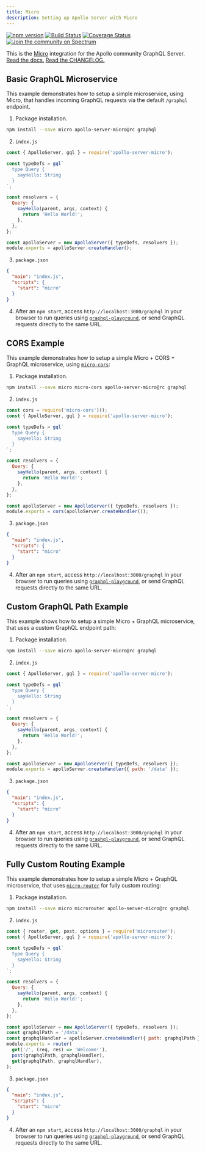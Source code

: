 ```yaml
---
title: Micro
description: Setting up Apollo Server with Micro
---
```


[![npm version](https://badge.fury.io/js/apollo-server-core.svg)](https://badge.fury.io/js/apollo-server-core) [![Build Status](https://circleci.com/gh/apollographql/apollo-cache-control-js.svg?style=svg)](https://circleci.com/gh/apollographql/apollo-cache-control-js) [![Coverage Status](https://coveralls.io/repos/github/apollographql/apollo-server/badge.svg?branch=master)](https://coveralls.io/github/apollographql/apollo-server?branch=master) [![Join the community on Spectrum](https://withspectrum.github.io/badge/badge.svg)](https://spectrum.chat/apollo)


This is the [Micro](https://github.com/zeit/micro) integration for the Apollo community GraphQL Server. [Read the docs.](https://www.apollographql.com/docs/apollo-server/) [Read the CHANGELOG.](https://github.com/apollographql/apollo-server/blob/master/CHANGELOG.md)

## Basic GraphQL Microservice

This example demonstrates how to setup a simple microservice, using Micro, that
handles incoming GraphQL requests via the default `/graphql` endpoint.

1) Package installation.

```sh
npm install --save micro apollo-server-micro@rc graphql
```

2) `index.js`

```js
const { ApolloServer, gql } = require('apollo-server-micro');

const typeDefs = gql`
  type Query {
    sayHello: String
  }
`;

const resolvers = {
  Query: {
    sayHello(parent, args, context) {
      return 'Hello World!';
    },
  },
};

const apolloServer = new ApolloServer({ typeDefs, resolvers });
module.exports = apolloServer.createHandler();
```

3) `package.json`

```json
{
  "main": "index.js",
  "scripts": {
    "start": "micro"
  }
}
```

4) After an `npm start`, access `http://localhost:3000/graphql` in your
browser to run queries using
[`graphql-playground`](https://github.com/prismagraphql/graphql-playground),
or send GraphQL requests directly to the same URL.

## CORS Example

This example demonstrates how to setup a simple Micro + CORS + GraphQL
microservice, using [`micro-cors`](https://github.com/possibilities/micro-cors):

1) Package installation.

```sh
npm install --save micro micro-cors apollo-server-micro@rc graphql
```

2) `index.js`

```js line=1,19
const cors = require('micro-cors')();
const { ApolloServer, gql } = require('apollo-server-micro');

const typeDefs = gql`
  type Query {
    sayHello: String
  }
`;

const resolvers = {
  Query: {
    sayHello(parent, args, context) {
      return 'Hello World!';
    },
  },
};

const apolloServer = new ApolloServer({ typeDefs, resolvers });
module.exports = cors(apolloServer.createHandler());
```

3) `package.json`

```json
{
  "main": "index.js",
  "scripts": {
    "start": "micro"
  }
}
```

4) After an `npm start`, access `http://localhost:3000/graphql` in your
browser to run queries using
[`graphql-playground`](https://github.com/prismagraphql/graphql-playground),
or send GraphQL requests directly to the same URL.

## Custom GraphQL Path Example

This example shows how to setup a simple Micro + GraphQL microservice, that
uses a custom GraphQL endpoint path:

1) Package installation.

```sh
npm install --save micro apollo-server-micro@rc graphql
```

2) `index.js`

```js line=18
const { ApolloServer, gql } = require('apollo-server-micro');

const typeDefs = gql`
  type Query {
    sayHello: String
  }
`;

const resolvers = {
  Query: {
    sayHello(parent, args, context) {
      return 'Hello World!';
    },
  },
};

const apolloServer = new ApolloServer({ typeDefs, resolvers });
module.exports = apolloServer.createHandler({ path: '/data' });
```

3) `package.json`

```json
{
  "main": "index.js",
  "scripts": {
    "start": "micro"
  }
}
```

4) After an `npm start`, access `http://localhost:3000/graphql` in your
browser to run queries using
[`graphql-playground`](https://github.com/prismagraphql/graphql-playground),
or send GraphQL requests directly to the same URL.

## Fully Custom Routing Example

This example demonstrates how to setup a simple Micro + GraphQL microservice,
that uses [`micro-router`](https://github.com/pedronauck/micro-router) for
fully custom routing:

1) Package installation.

```sh
npm install --save micro microrouter apollo-server-micro@rc graphql
```

2) `index.js`

```js line=1,21-26
const { router, get, post, options } = require('microrouter');
const { ApolloServer, gql } = require('apollo-server-micro');

const typeDefs = gql`
  type Query {
    sayHello: String
  }
`;

const resolvers = {
  Query: {
    sayHello(parent, args, context) {
      return 'Hello World!';
    },
  },
};

const apolloServer = new ApolloServer({ typeDefs, resolvers });
const graphqlPath = '/data';
const graphqlHandler = apolloServer.createHandler({ path: graphqlPath });
module.exports = router(
  get('/', (req, res) => 'Welcome!'),
  post(graphqlPath, graphqlHandler),
  get(graphqlPath, graphqlHandler),
);
```

3) `package.json`

```json
{
  "main": "index.js",
  "scripts": {
    "start": "micro"
  }
}
```

4) After an `npm start`, access `http://localhost:3000/graphql` in your
browser to run queries using
[`graphql-playground`](https://github.com/prismagraphql/graphql-playground),
or send GraphQL requests directly to the same URL.
